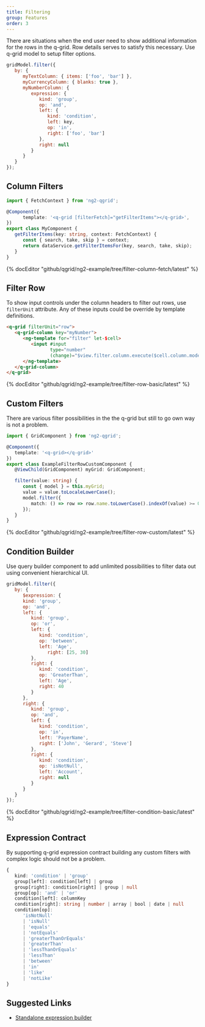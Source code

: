 ```yaml
---
title: Filtering
group: Features
order: 3
---
```


There are situations when the end user need to show additional information for the rows in the q-grid. Row details serves to satisfy this necessary. Use q-grid model to setup filter options.

```javascript
gridModel.filter({
   by: {
      myTextColumn: { items: ['foo', 'bar'] },
      myCurrencyColumn: { blanks: true },
      myNumberColumn: { 
         expression: {
            kind: 'group',
            op: 'and',
            left: {
               kind: 'condition',
               left: key,
               op: 'in',
               right: ['foo', 'bar']
            },
            right: null
         }
      }
   }
});
```

## Column Filters

```typescript
import { FetchContext } from 'ng2-qgrid';

@Component({
      template: '<q-grid [filterFetch]="getFilterItems"></q-grid>',
})
export class MyComponent {
   getFilterItems(key: string, context: FetchContext) {
      const { search, take, skip } = context;
      return dataService.getFilterItemsFor(key, search, take, skip);
   }
}
```

{% docEditor "github/qgrid/ng2-example/tree/filter-column-fetch/latest" %}

## Filter Row

To show input controls under the column headers to filter out rows, use `filterUnit` attribute. Any of these inputs could be override by template definitions.

```html
<q-grid filterUnit="row">
   <q-grid-column key="myNumber">
      <ng-template for="filter" let-$cell>
         <input #input
                type="number"
                (change)="$view.filter.column.execute($cell.column.model, input.value)" />
      </ng-template>
   </q-grid-column>
</q-grid>
```

{% docEditor "github/qgrid/ng2-example/tree/filter-row-basic/latest" %}

## Custom Filters

There are various filter possibilities in the the q-grid but still to go own way is not a problem.

```typescript
import { GridComponent } from 'ng2-qgrid';

@Component({
   template: '<q-grid></q-grid>'
})
export class ExampleFilterRowCustomComponent {
   @ViewChild(GridComponent) myGrid: GridComponent;

   filter(value: string) {
      const { model } = this.myGrid;
      value = value.toLocaleLowerCase();
      model.filter({
         match: () => row => row.name.toLowerCase().indexOf(value) >= 0
      });
   }
}
```

{% docEditor "github/qgrid/ng2-example/tree/filter-row-custom/latest" %}

## Condition Builder

Use query builder component to add unlimited possibilities to filter data out using convenient hierarchical UI.


```javascript
gridModel.filter({
   by: {
      $expression: {
      kind: 'group',
      op: 'and',
      left: {
         kind: 'group',
         op: 'or',
         left: {
            kind: 'condition',
            op: 'between',
            left: 'Age',
               right: [25, 30]
         },
         right: {
            kind: 'condition',
            op: 'GreaterThan',
            left: 'Age',
            right: 40
         }
      },
      right: {
         kind: 'group',
         op: 'and',
         left: {
            kind: 'condition',
            op: 'in',
            left: 'PayerName',
            right: ['John', 'Gerard', 'Steve']
         },
         right: {
            kind: 'condition',
            op: 'isNotNull',
            left: 'Account',
            right: null
         }
      }
   }
});
```

{% docEditor "github/qgrid/ng2-example/tree/filter-condition-basic/latest" %}

## Expression Contract

By supporting q-grid expression contract building any custom filters with complex logic should not be a problem.

```typescript
{
   kind: 'condition' | 'group'
   group[left]: condition[left] | group
   group[right]: condition[right] | group | null
   group[op]: 'and' | 'or'
   condition[left]: columnKey
   condition[right]: string | number | array | bool | date | null
   condition[op]: 
      'isNotNull' 
      | 'isNull' 
      | 'equals' 
      | 'notEquals' 
      | 'greaterThanOrEquals' 
      | 'greaterThan' 
      | 'lessThanOrEquals' 
      | 'lessThan' 
      | 'between' 
      | 'in' 
      | 'like' 
      | 'notLike'
}
```
## Suggested Links

* [Standalone expression builder](https://github.com/qgrid/ng2-expression-builder)